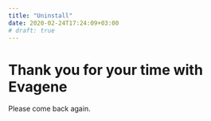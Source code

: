 ```yaml
---
title: "Uninstall"
date: 2020-02-24T17:24:09+03:00
# draft: true
---
```


# Thank you for your time with Evagene

Please come back again.